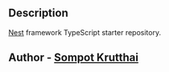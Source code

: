 ## Description

[Nest](https://github.com/nestjs/nest) framework TypeScript starter repository.

## Author - [Sompot Krutthai](https://www.linkedin.com/in/sompot-krutthai-0352409a/)

